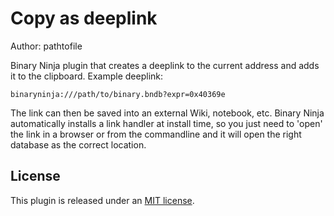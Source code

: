 # Copy as deeplink
Author: pathtofile

Binary Ninja plugin that creates a deeplink to the current address and adds it to the clipboard. Example deeplink:
```
binaryninja:///path/to/binary.bndb?expr=0x40369e
```

The link can then be saved into an external Wiki, notebook, etc. Binary Ninja automatically installs a link handler at install time, so you just need to 'open' the link in a browser or from the commandline
and it will open the right database as the correct location.

## License
This plugin is released under an [MIT license](./license).
